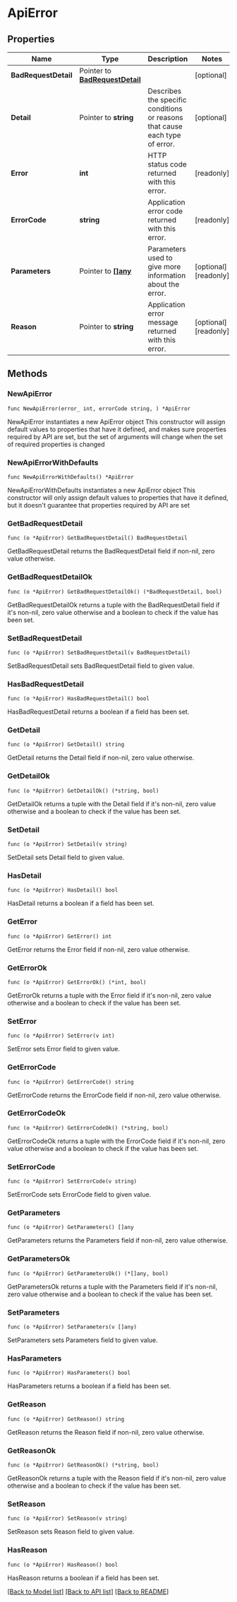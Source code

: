 # ApiError

## Properties

Name | Type | Description | Notes
------------ | ------------- | ------------- | -------------
**BadRequestDetail** | Pointer to [**BadRequestDetail**](BadRequestDetail.md) |  | [optional] 
**Detail** | Pointer to **string** | Describes the specific conditions or reasons that cause each type of error. | [optional] 
**Error** | **int** | HTTP status code returned with this error. | [readonly] 
**ErrorCode** | **string** | Application error code returned with this error. | [readonly] 
**Parameters** | Pointer to [**[]any**](any.md) | Parameters used to give more information about the error. | [optional] [readonly] 
**Reason** | Pointer to **string** | Application error message returned with this error. | [optional] [readonly] 

## Methods

### NewApiError

`func NewApiError(error_ int, errorCode string, ) *ApiError`

NewApiError instantiates a new ApiError object
This constructor will assign default values to properties that have it defined,
and makes sure properties required by API are set, but the set of arguments
will change when the set of required properties is changed

### NewApiErrorWithDefaults

`func NewApiErrorWithDefaults() *ApiError`

NewApiErrorWithDefaults instantiates a new ApiError object
This constructor will only assign default values to properties that have it defined,
but it doesn't guarantee that properties required by API are set

### GetBadRequestDetail

`func (o *ApiError) GetBadRequestDetail() BadRequestDetail`

GetBadRequestDetail returns the BadRequestDetail field if non-nil, zero value otherwise.

### GetBadRequestDetailOk

`func (o *ApiError) GetBadRequestDetailOk() (*BadRequestDetail, bool)`

GetBadRequestDetailOk returns a tuple with the BadRequestDetail field if it's non-nil, zero value otherwise
and a boolean to check if the value has been set.

### SetBadRequestDetail

`func (o *ApiError) SetBadRequestDetail(v BadRequestDetail)`

SetBadRequestDetail sets BadRequestDetail field to given value.

### HasBadRequestDetail

`func (o *ApiError) HasBadRequestDetail() bool`

HasBadRequestDetail returns a boolean if a field has been set.
### GetDetail

`func (o *ApiError) GetDetail() string`

GetDetail returns the Detail field if non-nil, zero value otherwise.

### GetDetailOk

`func (o *ApiError) GetDetailOk() (*string, bool)`

GetDetailOk returns a tuple with the Detail field if it's non-nil, zero value otherwise
and a boolean to check if the value has been set.

### SetDetail

`func (o *ApiError) SetDetail(v string)`

SetDetail sets Detail field to given value.

### HasDetail

`func (o *ApiError) HasDetail() bool`

HasDetail returns a boolean if a field has been set.
### GetError

`func (o *ApiError) GetError() int`

GetError returns the Error field if non-nil, zero value otherwise.

### GetErrorOk

`func (o *ApiError) GetErrorOk() (*int, bool)`

GetErrorOk returns a tuple with the Error field if it's non-nil, zero value otherwise
and a boolean to check if the value has been set.

### SetError

`func (o *ApiError) SetError(v int)`

SetError sets Error field to given value.

### GetErrorCode

`func (o *ApiError) GetErrorCode() string`

GetErrorCode returns the ErrorCode field if non-nil, zero value otherwise.

### GetErrorCodeOk

`func (o *ApiError) GetErrorCodeOk() (*string, bool)`

GetErrorCodeOk returns a tuple with the ErrorCode field if it's non-nil, zero value otherwise
and a boolean to check if the value has been set.

### SetErrorCode

`func (o *ApiError) SetErrorCode(v string)`

SetErrorCode sets ErrorCode field to given value.

### GetParameters

`func (o *ApiError) GetParameters() []any`

GetParameters returns the Parameters field if non-nil, zero value otherwise.

### GetParametersOk

`func (o *ApiError) GetParametersOk() (*[]any, bool)`

GetParametersOk returns a tuple with the Parameters field if it's non-nil, zero value otherwise
and a boolean to check if the value has been set.

### SetParameters

`func (o *ApiError) SetParameters(v []any)`

SetParameters sets Parameters field to given value.

### HasParameters

`func (o *ApiError) HasParameters() bool`

HasParameters returns a boolean if a field has been set.
### GetReason

`func (o *ApiError) GetReason() string`

GetReason returns the Reason field if non-nil, zero value otherwise.

### GetReasonOk

`func (o *ApiError) GetReasonOk() (*string, bool)`

GetReasonOk returns a tuple with the Reason field if it's non-nil, zero value otherwise
and a boolean to check if the value has been set.

### SetReason

`func (o *ApiError) SetReason(v string)`

SetReason sets Reason field to given value.

### HasReason

`func (o *ApiError) HasReason() bool`

HasReason returns a boolean if a field has been set.

[[Back to Model list]](../README.md#documentation-for-models) [[Back to API list]](../README.md#documentation-for-api-endpoints) [[Back to README]](../README.md)


